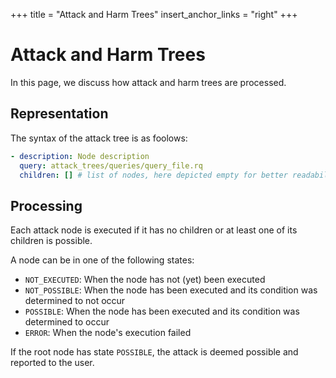 +++
title = "Attack and Harm Trees"
insert_anchor_links = "right"
+++

# Attack and Harm Trees

In this page, we discuss how attack and harm trees are processed.

## Representation

The syntax of the attack tree is as foolows:

```yml
- description: Node description
  query: attack_trees/queries/query_file.rq
  children: [] # list of nodes, here depicted empty for better readability
```

## Processing

Each attack node is executed if it has no children or at least one of its children is possible.

A node can be in one of the following states:

- `NOT_EXECUTED`: When the node has not (yet) been executed
- `NOT_POSSIBLE`: When the node has been executed and its condition was determined to not occur
- `POSSIBLE`: When the node has been executed and its condition was determined to occur
- `ERROR`: When the node's execution failed

If the root node has state `POSSIBLE`, the attack is deemed possible and reported to the user. 

